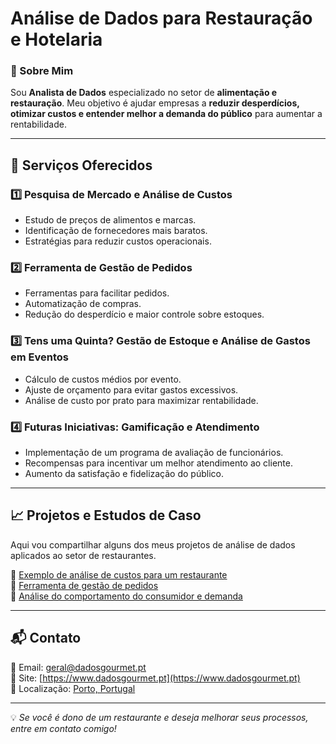 # Análise de Dados para Restauração e Hotelaria

### 🚀 Sobre Mim
Sou **Analista de Dados** especializado no setor de **alimentação e restauração**. Meu objetivo é ajudar empresas a **reduzir desperdícios, otimizar custos e entender melhor a demanda do público** para aumentar a rentabilidade.

---

## 📌 Serviços Oferecidos

### 1️⃣ **Pesquisa de Mercado e Análise de Custos**
- Estudo de preços de alimentos e marcas.
- Identificação de fornecedores mais baratos.
- Estratégias para reduzir custos operacionais.

### 2️⃣ **Ferramenta de Gestão de Pedidos**
- Ferramentas para facilitar pedidos.
- Automatização de compras.
- Redução do desperdício e maior controle sobre estoques.

### 3️⃣ **Tens uma Quinta? Gestão de Estoque e Análise de Gastos em Eventos**
- Cálculo de custos médios por evento.
- Ajuste de orçamento para evitar gastos excessivos.
- Análise de custo por prato para maximizar rentabilidade.

### 4️⃣ **Futuras Iniciativas: Gamificação e Atendimento**
- Implementação de um programa de avaliação de funcionários.
- Recompensas para incentivar um melhor atendimento ao cliente.
- Aumento da satisfação e fidelização do público.

---

## 📈 Projetos e Estudos de Caso
Aqui vou compartilhar alguns dos meus projetos de análise de dados aplicados ao setor de restaurantes.

🔹 [Exemplo de análise de custos para um restaurante](#)  
🔹 [Ferramenta de gestão de pedidos](#)  
🔹 [Análise do comportamento do consumidor e demanda](#)  

---

## 📬 Contato
📧 Email: [geral@dadosgourmet.pt](mailto:geral@dadosgourmet.pt)  
🔗 Site: [https://www.dadosgourmet.pt](https://www.dadosgourmet.pt)   
📍 Localização: [Porto, Portugal](#)  

---

💡 *Se você é dono de um restaurante e deseja melhorar seus processos, entre em contato comigo!*
